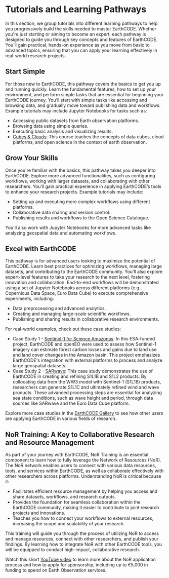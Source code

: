 # Tutorials and Learning Pathways

In this section, we group tutorials into different learning pathways to help you progressively build the skills needed to master EarthCODE. Whether you're just starting or aiming to become an expert, each pathway is designed to guide you through key concepts and features of EarthCODE. You’ll gain practical, hands-on experience as you move from basic to advanced topics, ensuring that you can apply your learning effectively in real-world research projects.

## Start Simple
For those new to EarthCODE, this pathway covers the basics to get you up and running quickly. Learn the fundamental features, how to set up your environment, and perform simple tasks that are essential for beginning your EarthCODE journey. You’ll start with simple tasks like accessing and browsing data, and gradually move toward publishing data and workflows. Example tutorials may include Jupyter Notebooks for tasks such as:

- Accessing public datasets from Earth observation platforms.
- Browsing data using simple queries.
- Executing basic analysis and visualizing results.
- [Cubes & Clouds](https://eo-college.org/courses/cubes-and-clouds/): This course teaches the concepts of data cubes, cloud platforms, and open science in the context of earth observation.  

## Grow Your Skills
Once you're familiar with the basics, this pathway takes you deeper into EarthCODE. Explore more advanced functionalities, such as configuring workflows, working with larger datasets, and collaborating with other researchers. You’ll gain practical experience in applying EarthCODE’s tools to enhance your research projects. Example tutorials may include:

- Setting up and executing more complex workflows using different platforms.
- Collaborative data sharing and version control.
- Publishing results and workflows to the Open Science Catalogue.

You'll also work with Jupyter Notebooks for more advanced tasks like analyzing geospatial data and automating workflows.

## Excel with EarthCODE
This pathway is for advanced users looking to maximize the potential of EarthCODE. Learn best practices for optimizing workflows, managing large datasets, and contributing to the EarthCODE community. You’ll also explore expert-level features to take your research to the next level, fostering innovation and collaboration. End-to-end workflows will be demonstrated using a set of Jupyter Notebooks across different platforms (e.g., Copernicus Data Space, Euro Data Cube) to execute comprehensive experiments, including:

- Data preprocessing and advanced analytics.
- Creating and managing large-scale scientific workflows.
- Publishing and sharing results in collaborative research environments.

For real-world examples, check out these case studies:

- Case Study 1 - [Sentinel-1 for Science Amazonas](https://project.gisat.cz/s14scienceAmazonas/): In this ESA-funded project, EarthCODE and openEO were used to assess how Sentinel-1 imagery can estimate forest carbon losses and gains due to land use and land cover changes in the Amazon basin. This project emphasizes EarthCODE's integration with external platforms to process and analyze large geospatial datasets.
- Case Study 2 - [SARwave](https://www.sarwave.org/): This case study demonstrates the use of EarthCODE in creating and refining S1L1B and S1L2 products. By collocating data from the WW3 model with Sentinel-1 (S1L1B) products, researchers can generate S1L1C and ultimately refined wind and wave products. These advanced processing steps are essential for analyzing sea state conditions, such as wave height and period, through data sources like SARwave and the Euro Data Cube platform. 

Explore more case studies in the [EarthCODE Gallery](./Gallery) to see how other users are applying EarthCODE in various fields of research.

## NoR Training: A Key to Collaborative Research and Resource Management
As part of your journey with EarthCODE, NoR Training is an essential component to learn how to fully leverage the Network of Resources (NoR). The NoR network enables users to connect with various data resources, tools, and services within EarthCODE, as well as collaborate effectively with other researchers across platforms. Understanding NoR is critical because it:

- Facilitates efficient resource management by helping you access and share datasets, workflows, and research outputs.
- Provides the foundation for seamless collaboration within the EarthCODE community, making it easier to contribute to joint research projects and innovations.
- Teaches you how to connect your workflows to external resources, increasing the scope and scalability of your research.

This training will guide you through the process of utilizing NoR to access and manage resources, connect with other researchers, and publish your findings. By learning how to integrate NoR with other EarthCODE tools, you will be equipped to conduct high-impact, collaborative research.

Watch this short [YouTube video](https://youtu.be/IJEZRSac6EE?feature=shared) to learn more about the NoR application process and how to apply for sponsorship, including up to €5,000 in funding to spend on Earth Observation services.
